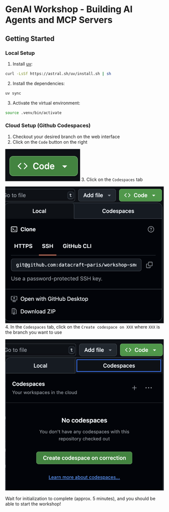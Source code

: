 # GenAI Workshop - Building AI Agents and MCP Servers

## Getting Started

### Local Setup

1. Install [uv](https://docs.astral.sh/uv/getting-started/installation/):
```bash
curl -LsSf https://astral.sh/uv/install.sh | sh
```

2. Install the dependencies:
```bash
uv sync
```

3. Activate the virtual environment:
```bash
source .venv/bin/activate
```

### Cloud Setup (Github Codespaces)

1. Checkout your desired branch on the web interface
2. Click on the `Code` button on the right


![](./assets/1_code_button.png)
3. Click on the `Codespaces` tab


![](./assets/2_code_dropdown.png)
4. In the `Codespaces` tab, click on the `Create codespace on XXX` where `XXX` is the branch you want to use


![](./assets/3_codespaces.png)

Wait for initialization to complete (approx. 5 minutes), and you should be able to start the workshop!
